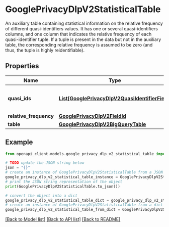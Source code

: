 # GooglePrivacyDlpV2StatisticalTable

An auxiliary table containing statistical information on the relative frequency of different quasi-identifiers values. It has one or several quasi-identifiers columns, and one column that indicates the relative frequency of each quasi-identifier tuple. If a tuple is present in the data but not in the auxiliary table, the corresponding relative frequency is assumed to be zero (and thus, the tuple is highly reidentifiable).

## Properties

Name | Type | Description | Notes
------------ | ------------- | ------------- | -------------
**quasi_ids** | [**List[GooglePrivacyDlpV2QuasiIdentifierField]**](GooglePrivacyDlpV2QuasiIdentifierField.md) | Required. Quasi-identifier columns. | [optional] 
**relative_frequency** | [**GooglePrivacyDlpV2FieldId**](GooglePrivacyDlpV2FieldId.md) |  | [optional] 
**table** | [**GooglePrivacyDlpV2BigQueryTable**](GooglePrivacyDlpV2BigQueryTable.md) |  | [optional] 

## Example

```python
from openapi_client.models.google_privacy_dlp_v2_statistical_table import GooglePrivacyDlpV2StatisticalTable

# TODO update the JSON string below
json = "{}"
# create an instance of GooglePrivacyDlpV2StatisticalTable from a JSON string
google_privacy_dlp_v2_statistical_table_instance = GooglePrivacyDlpV2StatisticalTable.from_json(json)
# print the JSON string representation of the object
print(GooglePrivacyDlpV2StatisticalTable.to_json())

# convert the object into a dict
google_privacy_dlp_v2_statistical_table_dict = google_privacy_dlp_v2_statistical_table_instance.to_dict()
# create an instance of GooglePrivacyDlpV2StatisticalTable from a dict
google_privacy_dlp_v2_statistical_table_from_dict = GooglePrivacyDlpV2StatisticalTable.from_dict(google_privacy_dlp_v2_statistical_table_dict)
```
[[Back to Model list]](../README.md#documentation-for-models) [[Back to API list]](../README.md#documentation-for-api-endpoints) [[Back to README]](../README.md)


